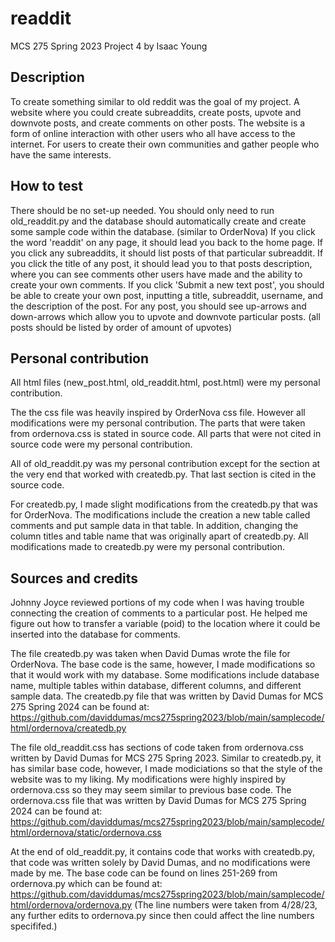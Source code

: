 # readdit

MCS 275 Spring 2023 Project 4 by Isaac Young

## Description

To create something similar to old reddit was the goal of my project.
A website where you could create subreaddits, create posts, upvote and downvote posts,
and create comments on other posts. The website is a form of online interaction
with other users who all have access to the internet. For users to create their
own communities and gather people who have the same interests.


## How to test

There should be no set-up needed. You should only need to run old_readdit.py
and the database should automatically create and create some sample code within
the database. (similar to OrderNova)
If you click the word 'readdit' on any page, it should lead you back to the home page.
If you click any subreaddits, it should list posts of that particular subreaddit.
If you click the title of any post, it should lead you to that posts description, where you can see
comments other users have made and the ability to create your own comments.
If you click 'Submit a new text post', you should be able to create your own post, inputting
a title, subreaddit, username, and the description of the post.
For any post, you should see up-arrows and down-arrows which allow you to upvote and downvote particular
posts. (all posts should be listed by order of amount of upvotes)

## Personal contribution

All html files (new_post.html, old_readdit.html, post.html) were my personal contribution. 

The the css file was heavily inspired by OrderNova css file. However all
modifications were my personal contribution. The parts that were taken from ordernova.css is stated in source code.
All parts that were not cited in source code were my personal contribution.

All of old_readdit.py was my personal contribution except for the section at the very end
that worked with createdb.py. That last section is cited in the source code.

For createdb.py, I made slight modifications from the createdb.py that was for OrderNova. The modifications include the creation a new table called comments and put sample data in that table. In addition, changing
the column titles and table name that was originally apart of createdb.py. All modifications made to createdb.py were my personal contribution.

## Sources and credits

Johnny Joyce reviewed portions of my code when I was having trouble connecting the creation of comments to a particular
post. He helped me figure out how to transfer a variable (poid) to the location where it could be inserted into the database for comments.

The file createdb.py was taken when David Dumas wrote the file for OrderNova. The base code is the same, however, I made
modifications so that it would work with my database. Some modifications include database name, multiple tables within database, different columns, and different sample data.
The createdb.py file that was written by David Dumas for MCS 275 Spring 2024 can be found at:
https://github.com/daviddumas/mcs275spring2023/blob/main/samplecode/html/ordernova/createdb.py

The file old_readdit.css has sections of code taken from ordernova.css written by David Dumas for MCS 275 Spring 2023.
Similar to createdb.py, it has similar base code, however, I made modiciations so that the style of the website
was to my liking. My modifications were highly inspired by ordernova.css so they may seem similar to previous base
code.
The ordernova.css file that was written by David Dumas for MCS 275 Spring 2024 can be found at:
https://github.com/daviddumas/mcs275spring2023/blob/main/samplecode/html/ordernova/static/ordernova.css

At the end of old_readdit.py, it contains code that works with createdb.py, that code was written solely by David Dumas, and 
no modifications were made by me.
The base code can be found on lines 251-269 from ordernova.py which can be found at:
https://github.com/daviddumas/mcs275spring2023/blob/main/samplecode/html/ordernova/ordernova.py
(The line numbers were taken from 4/28/23, any further edits to ordernova.py since then could
affect the line numbers specififed.)